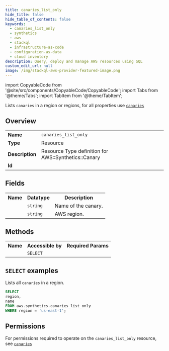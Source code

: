 ```yaml
---
title: canaries_list_only
hide_title: false
hide_table_of_contents: false
keywords:
  - canaries_list_only
  - synthetics
  - aws
  - stackql
  - infrastructure-as-code
  - configuration-as-data
  - cloud inventory
description: Query, deploy and manage AWS resources using SQL
custom_edit_url: null
image: /img/stackql-aws-provider-featured-image.png
---
```


import CopyableCode from '@site/src/components/CopyableCode/CopyableCode';
import Tabs from '@theme/Tabs';
import TabItem from '@theme/TabItem';

Lists <code>canaries</code> in a region or regions, for all properties use <a href="/services/serviceName/canaries/"><code>canaries</code></a>

## Overview
<table>
<tbody>
<tr><td><b>Name</b></td><td><code>canaries_list_only</code></td></tr>
<tr><td><b>Type</b></td><td>Resource</td></tr>
<tr><td><b>Description</b></td><td>Resource Type definition for AWS::Synthetics::Canary</td></tr>
<tr><td><b>Id</b></td><td><CopyableCode code="aws.synthetics.canaries_list_only" /></td></tr>
</tbody>
</table>

## Fields
<table>
<tbody>
<tr><th>Name</th><th>Datatype</th><th>Description</th></tr><tr><td><CopyableCode code="name" /></td><td><code>string</code></td><td>Name of the canary.</td></tr>
<tr><td><CopyableCode code="region" /></td><td><code>string</code></td><td>AWS region.</td></tr>
</tbody>
</table>

## Methods

<table>
<tbody>
  <tr>
    <th>Name</th>
    <th>Accessible by</th>
    <th>Required Params</th>
  </tr>
  <tr>
    <td><CopyableCode code="list_resources" /></td>
    <td><code>SELECT</code></td>
    <td><CopyableCode code="region" /></td>
  </tr>
</tbody>
</table>

## `SELECT` examples
Lists all <code>canaries</code> in a region.
```sql
SELECT
region,
name
FROM aws.synthetics.canaries_list_only
WHERE region = 'us-east-1';
```


## Permissions

For permissions required to operate on the <code>canaries_list_only</code> resource, see <a href="/services/synthetics/canaries/#permissions"><code>canaries</code></a>

